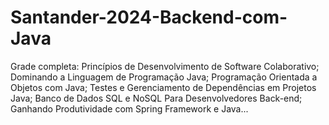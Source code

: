 # Santander-2024-Backend-com-Java
Grade completa:  Princípios de Desenvolvimento de Software Colaborativo; Dominando a Linguagem de Programação Java; Programação Orientada a Objetos com Java; Testes e Gerenciamento de Dependências em Projetos Java; Banco de Dados SQL e NoSQL Para Desenvolvedores Back-end; Ganhando Produtividade com Spring Framework e Java...
